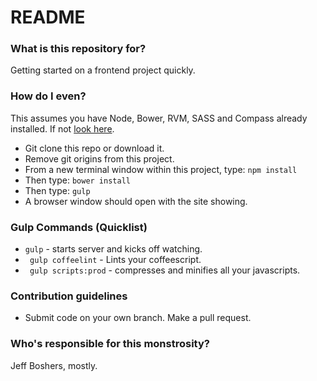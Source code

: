 # README #

### What is this repository for? ###

Getting started on a frontend project quickly.

### How do I even?
This assumes you have Node, Bower, RVM, SASS and Compass already installed. If not [look here](https://gist.github.com/jboshers/9f870af4726f017d6c67).

* Git clone this repo or download it.
* Remove git origins from this project.
* From a new terminal window within this project, type: ``` npm install ```
* Then type: ``` bower install ```
* Then type: ``` gulp ```
* A browser window should open with the site showing.

### Gulp Commands (Quicklist)
* ``` gulp ``` - starts server and kicks off watching.
* ``` gulp coffeelint``` - Lints your coffeescript.
* ``` gulp scripts:prod``` - compresses and minifies all your javascripts.

### Contribution guidelines
* Submit code on your own branch. Make a pull request.

### Who's responsible for this monstrosity?
Jeff Boshers, mostly.